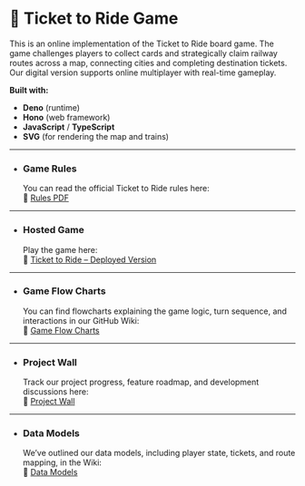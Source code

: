 # 🚂 Ticket to Ride Game

This is an online implementation of the Ticket to Ride board game. The game challenges players to collect cards and strategically claim railway routes across a map, connecting cities and completing destination tickets. Our digital version supports online multiplayer with real-time gameplay.

**Built with:**

- **Deno** (runtime)
- **Hono** (web framework)
- **JavaScript** / **TypeScript**
- **SVG** (for rendering the map and trains)

---

- ### Game Rules
  You can read the official Ticket to Ride rules here:  
  🔗 [Rules PDF]()

---

- ### Hosted Game
  Play the game here:  
  🔗 [Ticket to Ride – Deployed Version](https://tatkal-ticket-to-ride.deno.dev/)

---

- ### Game Flow Charts
  You can find flowcharts explaining the game logic, turn sequence, and interactions in our GitHub Wiki:  
  🔗 [Game Flow Charts]()

---

- ### Project Wall
  Track our project progress, feature roadmap, and development discussions here:  
  🔗 [Project Wall]()

---

- ### Data Models
  We’ve outlined our data models, including player state, tickets, and route mapping, in the Wiki:  
  🔗 [Data Models]()
